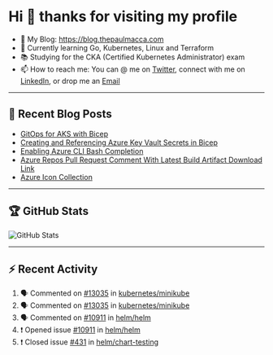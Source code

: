 # Hi 👋 thanks for visiting my profile

- 💬 My Blog: <https://blog.thepaulmacca.com>
- 🌱 Currently learning Go, Kubernetes, Linux and Terraform
- 📚 Studying for the CKA (Certified Kubernetes Administrator) exam
- 📫 How to reach me: You can @ me on [Twitter](https://twitter.com/thepaulmacca), connect with me on [LinkedIn](https://www.linkedin.com/in/thepaulmacca/), or drop me an [Email](mailto:pm@thepaulmacca.com)

---

## :blue_book: Recent Blog Posts
<!-- BLOG-POST-LIST:START -->
- [GitOps for AKS with Bicep](https://blog.thepaulmacca.com/posts/gitops-for-aks-with-bicep/)
- [Creating and Referencing Azure Key Vault Secrets in Bicep](https://blog.thepaulmacca.com/posts/creating-and-referencing-azure-key-vault-secrets-in-bicep/)
- [Enabling Azure CLI Bash Completion](https://blog.thepaulmacca.com/posts/enabling-azure-cli-bash-completion/)
- [Azure Repos Pull Request Comment With Latest Build Artifact Download Link](https://blog.thepaulmacca.com/posts/azure-repos-pull-request-comment-with-latest-build-artifact-download-link/)
- [Azure Icon Collection](https://blog.thepaulmacca.com/posts/azure-icon-collection/)
<!-- BLOG-POST-LIST:END -->

---

## :trophy: GitHub Stats

![GitHub Stats](https://github-readme-stats.vercel.app/api?username=thepaulmacca&count_private=true&show_icons=true&theme=dark)

---

## :zap: Recent Activity

<!--START_SECTION:activity-->
1. 🗣 Commented on [#13035](https://github.com/kubernetes/minikube/issues/13035) in [kubernetes/minikube](https://github.com/kubernetes/minikube)
2. 🗣 Commented on [#13035](https://github.com/kubernetes/minikube/issues/13035) in [kubernetes/minikube](https://github.com/kubernetes/minikube)
3. 🗣 Commented on [#10911](https://github.com/helm/helm/issues/10911) in [helm/helm](https://github.com/helm/helm)
4. ❗️ Opened issue [#10911](https://github.com/helm/helm/issues/10911) in [helm/helm](https://github.com/helm/helm)
5. ❗️ Closed issue [#431](https://github.com/helm/chart-testing/issues/431) in [helm/chart-testing](https://github.com/helm/chart-testing)
<!--END_SECTION:activity-->

